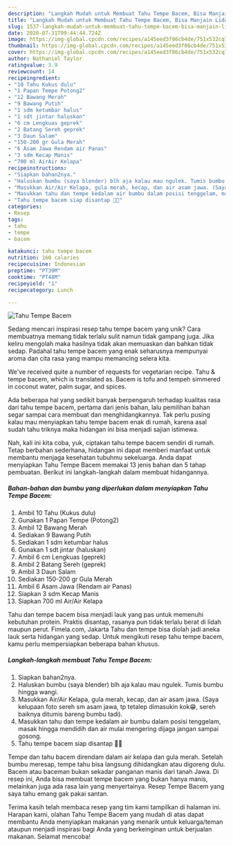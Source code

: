 ```yaml
---
description: "Langkah Mudah untuk Membuat Tahu Tempe Bacem, Bisa Manjain Lidah"
title: "Langkah Mudah untuk Membuat Tahu Tempe Bacem, Bisa Manjain Lidah"
slug: 1537-langkah-mudah-untuk-membuat-tahu-tempe-bacem-bisa-manjain-lidah
date: 2020-07-31T09:44:44.724Z
image: https://img-global.cpcdn.com/recipes/a145eed3f86cb4de/751x532cq70/tahu-tempe-bacem-foto-resep-utama.jpg
thumbnail: https://img-global.cpcdn.com/recipes/a145eed3f86cb4de/751x532cq70/tahu-tempe-bacem-foto-resep-utama.jpg
cover: https://img-global.cpcdn.com/recipes/a145eed3f86cb4de/751x532cq70/tahu-tempe-bacem-foto-resep-utama.jpg
author: Nathaniel Taylor
ratingvalue: 3.9
reviewcount: 14
recipeingredient:
- "10 Tahu Kukus dulu"
- "1 Papan Tempe Potong2"
- "12 Bawang Merah"
- "9 Bawang Putih"
- "1 sdm ketumbar halus"
- "1 sdt jintar haluskan"
- "6 cm Lengkuas geprek"
- "2 Batang Sereh geprek"
- "3 Daun Salam"
- "150-200 gr Gula Merah"
- "6 Asam Jawa Rendam air Panas"
- "3 sdm Kecap Manis"
- "700 ml AirAir Kelapa"
recipeinstructions:
- "Siapkan bahan2nya."
- "Haluskan bumbu (saya blender) blh aja kalau mau ngulek. Tumis bumbu hingga wangi."
- "Masukkan Air/Air Kelapa, gula merah, kecap, dan air asam jawa. (Saya kelupaan foto sereh sm asam jawa, tp tetalep dimasukin kok😁, sereh baiknya ditumis bareng bumbu tadi)."
- "Masukkan tahu dan tempe kedalam air bumbu dalam posisi tenggelam, masak hingga mendidih dan air mulai mengering dijaga jangan sampai gosong."
- "Tahu tempe bacem siap disantap 🥰😊"
categories:
- Resep
tags:
- tahu
- tempe
- bacem

katakunci: tahu tempe bacem 
nutrition: 160 calories
recipecuisine: Indonesian
preptime: "PT39M"
cooktime: "PT48M"
recipeyield: "1"
recipecategory: Lunch

---
```



![Tahu Tempe Bacem](https://img-global.cpcdn.com/recipes/a145eed3f86cb4de/751x532cq70/tahu-tempe-bacem-foto-resep-utama.jpg)

Sedang mencari inspirasi resep tahu tempe bacem yang unik? Cara membuatnya memang tidak terlalu sulit namun tidak gampang juga. Jika keliru mengolah maka hasilnya tidak akan memuaskan dan bahkan tidak sedap. Padahal tahu tempe bacem yang enak seharusnya mempunyai aroma dan cita rasa yang mampu memancing selera kita.

We&#39;ve received quite a number of requests for vegetarian recipe. Tahu &amp; tempe bacem, which is translated as. Bacem is tofu and tempeh simmered in coconut water, palm sugar, and spices.

Ada beberapa hal yang sedikit banyak berpengaruh terhadap kualitas rasa dari tahu tempe bacem, pertama dari jenis bahan, lalu pemilihan bahan segar sampai cara membuat dan menghidangkannya. Tak perlu pusing kalau mau menyiapkan tahu tempe bacem enak di rumah, karena asal sudah tahu triknya maka hidangan ini bisa menjadi sajian istimewa.


Nah, kali ini kita coba, yuk, ciptakan tahu tempe bacem sendiri di rumah. Tetap berbahan sederhana, hidangan ini dapat memberi manfaat untuk membantu menjaga kesehatan tubuhmu sekeluarga. Anda dapat menyiapkan Tahu Tempe Bacem memakai 13 jenis bahan dan 5 tahap pembuatan. Berikut ini langkah-langkah dalam membuat hidangannya.

<!--inarticleads1-->

##### Bahan-bahan dan bumbu yang diperlukan dalam menyiapkan Tahu Tempe Bacem:

1. Ambil 10 Tahu (Kukus dulu)
1. Gunakan 1 Papan Tempe (Potong2)
1. Ambil 12 Bawang Merah
1. Sediakan 9 Bawang Putih
1. Sediakan 1 sdm ketumbar halus
1. Gunakan 1 sdt jintar (haluskan)
1. Ambil 6 cm Lengkuas (geprek)
1. Ambil 2 Batang Sereh (geprek)
1. Ambil 3 Daun Salam
1. Sediakan 150-200 gr Gula Merah
1. Ambil 6 Asam Jawa (Rendam air Panas)
1. Siapkan 3 sdm Kecap Manis
1. Siapkan 700 ml Air/Air Kelapa


Tahu dan tempe bacem bisa menjadi lauk yang pas untuk memenuhi kebutuhan protein. Praktis disantap, rasanya pun tidak terlalu berat di lidah maupun perut. Fimela.com, Jakarta Tahu dan tempe bisa diolah jadi aneka lauk serta hidangan yang sedap. Untuk mengikuti resep tahu tempe bacem, kamu perlu mempersiapkan beberapa bahan khusus. 

<!--inarticleads2-->

##### Langkah-langkah membuat Tahu Tempe Bacem:

1. Siapkan bahan2nya.
1. Haluskan bumbu (saya blender) blh aja kalau mau ngulek. Tumis bumbu hingga wangi.
1. Masukkan Air/Air Kelapa, gula merah, kecap, dan air asam jawa. (Saya kelupaan foto sereh sm asam jawa, tp tetalep dimasukin kok😁, sereh baiknya ditumis bareng bumbu tadi).
1. Masukkan tahu dan tempe kedalam air bumbu dalam posisi tenggelam, masak hingga mendidih dan air mulai mengering dijaga jangan sampai gosong.
1. Tahu tempe bacem siap disantap 🥰😊


Tempe dan tahu bacem direndam dalam air kelapa dan gula merah. Setelah bumbu meresap, tempe tahu bisa langsung dihidangkan atau digoreng dulu. Bacem atau baceman bukan sekadar panganan manis dari tanah Jawa. Di resep ini, Anda bisa membuat tempe bacem yang bukan hanya manis, melainkan juga ada rasa lain yang menyertainya. Resep Tempe Bacem yang saya tahu emang gak pakai santan. 

Terima kasih telah membaca resep yang tim kami tampilkan di halaman ini. Harapan kami, olahan Tahu Tempe Bacem yang mudah di atas dapat membantu Anda menyiapkan makanan yang menarik untuk keluarga/teman ataupun menjadi inspirasi bagi Anda yang berkeinginan untuk berjualan makanan. Selamat mencoba!
